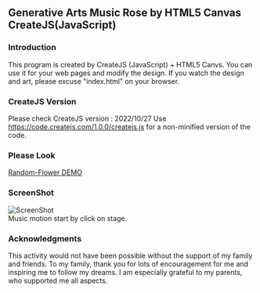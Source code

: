 ## Generative Arts Music Rose by HTML5 Canvas CreateJS(JavaScript)
### Introduction
This program is created by CreateJS (JavaScript) + HTML5 Canvs. You can use it for your web pages and modify the design. If you watch the design and art, please excuse "index.html" on your browser.  
   
### CreateJS Version
Please check CreateJS version : 2022/10/27
Use https://code.createjs.com/1.0.0/createjs.js for a non-minified version of the code.

### Please Look
[Random-Flower DEMO](https://jirotubuyaki.github.io/createjs/rose/index.html)   

### ScreenShot  
![ScreenShot](https://raw.githubusercontent.com/jirotubuyaki/Rose/main/screen.png)  
Music motion start by click on stage. 

### Acknowledgments
This activity would not have been possible without the support of my family and friends. To my family, thank you for lots of encouragement for me and inspiring me to follow my dreams. I am especially grateful to my parents, who supported me all aspects.
